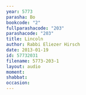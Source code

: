 ```yaml
---
year: 5773
parasha: Bo
bookcode: "2"
fullparashacode: "203"
parashacode: "203"
title: Lincoln
author: Rabbi Eliezer Hirsch
date: 2013-01-19
id: 57732031
filename: 5773-203-1
layout: audio
moment: 
shabbat: 
occasion: 
---
```


